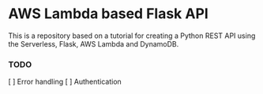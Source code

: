 # AWS Lambda based Flask API
This is a repository based on a tutorial for creating a Python REST API using the Serverless, Flask, AWS Lambda and DynamoDB.

### TODO
[ ] Error handling
[ ] Authentication